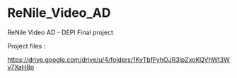 # ReNile_Video_AD
ReNile Video AD - DEPI Final project

Project files :

https://drive.google.com/drive/u/4/folders/1KvTbfFyhOJR3lpZxoKQVhWt3Wv7XaH8p


